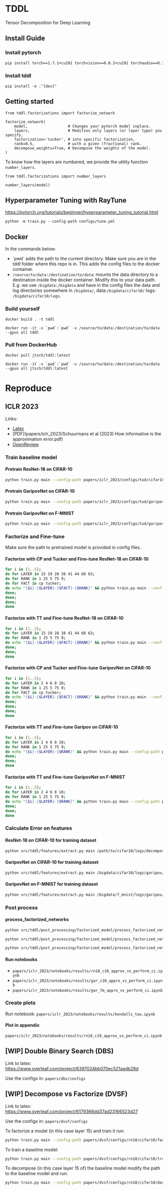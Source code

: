 # TDDL
Tensor Decomposition for Deep Learning


## Install Guide

### Install pytorch 
```bash
pip install torch==1.7.1+cu101 torchvision==0.8.2+cu101 torchaudio==0.7.2 -f https://download.pytorch.org/whl/torch_stable.html
```

### Install tddl 
```
pip install -e ."[dev]"
```


## Getting started

    from tddl.factorizations import factorize_network

    factorize_network(      
        model,                  # Changes your pytorch model inplace.
        layers,                 # Modifies only layers (or layer type) you specify,
        factorization='tucker', # into specific factorization,
        rank=0.5,               # with a given (fractional) rank.
        decompose_weights=True, # Decompose the weights of the model.
    )

To know how the layers are numbered, we provide the utility function `number_layers`.

    from tddl.factorizations import number_layers

    number_layers(model)


## Hyperparameter Tuning with RayTune
https://pytorch.org/tutorials/beginner/hyperparameter_tuning_tutorial.html


`python -m train.py --config-path configs/tune.yml`

## Docker

In the commands below:

- \`pwd\` adds the path to the current directory. Make sure you are in the tddl folder where this repo is in. This adds the config files to the docker container.
- `/source/to/data:/destination/to/data`: mounts the data directory to a destination inside the docker container. Modify this to your data path. E.g. we use `/bigdata:/bigdata` and have in the config files the data and log directories somewhere in `/bigdata/`, data:`/bigdata/cifar10/` logs: `/bigdata/cifar10/logs`.

### Build yourself
```
docker build . -t tddl
```

```
docker run -it -v `pwd`:`pwd` -v /source/to/data:/destination/to/data  --gpus all tddl
```

### Pull from DockerHub
```
docker pull jtsch/tddl:latest
```

```
docker run -it -v `pwd`:`pwd` -v /source/to/data:/destination/to/data  --gpus all jtsch/tddl:latest
```

# Reproduce 

## ICLR 2023

Links:
- [Latex](https://www.overleaf.com/project/6321df4c381ffd48c08a027f)
- [PDF](papers/iclr_2023/Schuurmans et al (2023) How informative is the approximation error.pdf)
- [OpenReview](https://openreview.net/forum?id=sKHqgFOaFXI&referrer=%5BAuthor%20Console%5D(%2Fgroup%3Fid%3DICLR.cc%2F2023%2FConference%2FAuthors%23your-submissions))

### Train baseline model

#### Pretrain ResNet-18 on CIFAR-10
```bash
python train.py main --config-path papers/iclr_2023/configs/tud/cifar10/train_rn18.yml
```

#### Pretrain GaripovNet on CIFAR-10
```bash
python train.py main --config-path papers/iclr_2023/configs/tud/garipov/cifar10/train_garipov.yml
```

#### Pretrain GaripovNet on F-MNIST
```bash
python train.py main --config-path papers/iclr_2023/configs/tud/garipov/fmnist/train_garipov.yml
```

### Factorize and Fine-tune
Make sure the path to pretrained model is provided in config files. 

#### Factorize with CP and Tucker and Fine-tune ResNet-18 on CIFAR-10
```bash
for i in {1..5};
do for LAYER in 15 19 28 38 41 44 60 63;
do for RANK in 1 25 5 75 9; 
do for FACT in cp tucker;
do echo "{$i}-{$LAYER}-{$FACT}-{$RANK}" && python train.py main --config-path papers/icrl_2023/configs/tud/rn18/cifar10/decompose/dec-$FACT-r0.5-$LAYER.yml --data-workers=8 --rank=0.$RANK; 
done;
done;
done;
done
```

#### Factorize with TT and Fine-tune ResNet-18 on CIFAR-10 
```bash
for i in {1..5};
do for LAYER in 15 19 28 38 41 44 60 63;
do for RANK in 1 25 5 75 9; 
do echo "{$i}-{$LAYER}-{$FACT}-{$RANK}" && python train.py main --config-path papers/icrl_2023/configs/tud/rn18/cifar10/decompose/dec-tt-r0.$RANK-$LAYER.yml --data-workers=4; 
done;
done;
done
```


#### Factorize with CP and Tucker and Fine-tune GaripovNet on CIFAR-10 
```bash
for i in {1..5};
do for LAYER in 2 4 6 8 10;
do for RANK in 1 25 5 75 9;
do for FACT in cp tucker;    
do echo "{$i}-{$LAYER}-{$FACT}-{$RANK}" && python train.py main --config-path papers/icrl_2023/configs/tud/garipov/fmnist/decompose/dec-cp-r0.5-$LAYER.yml --rank=0.$RANK --factorization=$FACT; 
done;
done;
done;
done
```

#### Factorize with TT and Fine-tune Garipov on CIFAR-10
```bash
for i in {1..5};
do for LAYER in 2 4 6 8 10;
do for RANK in 1 25 5 75 9;
do echo "{$i}-{$LAYER}-{$RANK}" && python train.py main --config-path papers/icrl_2023/configs/tud/garipov/cifar10/decompose/dec-tt-r0.$RANK-$LAYER.yml --data-workers=4;
done;
done;
done
```

#### Factorize with TT and Fine-tune GaripovNet on F-MNIST

```bash
for i in {1..5};
do for LAYER in 2 4 6 8 10;
do for RANK in 1 25 5 75 9;
do echo "{$i}-{$LAYER}-{$RANK}" && python train.py main --config-path papers/icrl_2023/configs/tud/garipov/fmnist/decompose/dec-tt-r0.$RANK-$LAYER.yml --data-workers=4;
done;
done;
done
```


### Calculate Error on features

#### ResNet-18 on CIFAR-10 for training dataset
```bash
python src/tddl/features/extract.py main /path/to/cifar10/logs/decomposed --dataset cifar10 --split train --aggregate --skip-existing --data-workers 8
```

#### GaripovNet on CIFAR-10 for training dataset
```bash
python src/tddl/features/extract.py main /bigdata/cifar10/logs/garipov/decomposed --dataset cifar10 --split train --aggregate --skip-existing --data-workers 8
```

#### GaripovNet on F-MNIST for training dataset
```bash
python src/tddl/features/extract.py main /bigdata/f_mnist/logs/garipov/decomposed --dataset fmnist --split train --aggregate --skip-existing --data-workers 8
```


### Post process

#### process_factorized_networks

```bash
python src/tddl/post_processing/factorized_model/process_factorized_networks --logdir /bigdata/cifar10/logs/decomposed --baseline_path /bigdata/cifar10/logs/baselines/1646668631/rn18_18_dNone_128_adam_l0.001_g0.1_w0.0_sTrue
```

```bash
python src/tddl/post_processing/factorized_model/process_factorized_networks --logdir /bigdata/cifar10/logs/garipov/decomposed/ --baseline_path /bigdata/cifar10/logs/garipov/baselines/1647358615/gar_18_dNone_128_sgd_l0.1_g0.1_w0.0_sTrue
```

```bash
python src/tddl/post_processing/factorized_model/process_factorized_networks --logdir /bigdata/f_mnist/logs/garipov/decomposed/ --baseline_path /bigdata/f_mnist/logs/garipov/baselines/1647955843/gar_18_dNone_128_sgd_l0.1_g0.1_w0.0_sTrue
```




#### Run notebooks
- `papers/iclr_2023/notebooks/results/rn18_c10_approx_vs_perform_ci.ipynb`
- `papers/iclr_2023/notebooks/results/gar_c10_appro_vs_perform_ci.ipynb`
- `papers/iclr_2023/notebooks/results/gar_fm_appro_vs_perform_ci.ipynb`



### Create plots
Run notebook:
`papers/iclr_2023/notebooks/results/kendalls_tau.ipynb`

#### Plot in appendix
`papers/iclr_2023/notebooks/results/rn18_c10_approx_vs_perform_ci.ipynb`

## [WIP] Double Binary Search (DBS)

Link to latex: https://www.overleaf.com/project/6397024bb070ec521aadb28d

Use the configs in: `papers/dbs/configs`

## [WIP] Decompose vs Factorize (DVSF)

Link to latex: https://www.overleaf.com/project/6179366dd37ad23166523d27

Use the configs in: `papers/dvsf/configs`

To factorize a model (in this case layer 15) and train it run: 
```bash
python train.py main --config-path papers/dvsf/configs/rn18/cifar10/factorize/fac-tucker-r0.5-15.yml
```

To train a baseline model:
```bash
python train.py main --config-path papers/dvsf/configs/rn18/cifar10/train_baseline.yml
```

To decompose (in this case layer 15 of) the baseline model modify the path to the baseline model and run:
```bash
python train.py main --config-path papers/dvsf/configs/rn18/cifar10/decompose/dec-tucker-r0.5-15.yml
```
